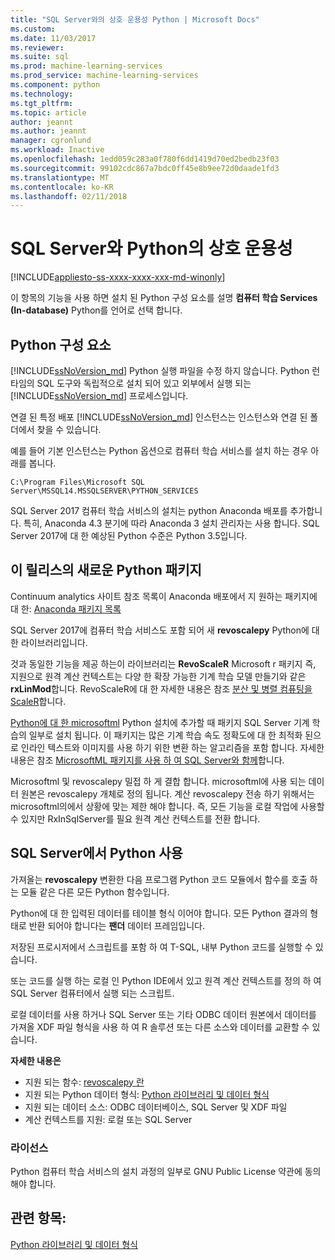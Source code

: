 ```yaml
---
title: "SQL Server와의 상호 운용성 Python | Microsoft Docs"
ms.custom: 
ms.date: 11/03/2017
ms.reviewer: 
ms.suite: sql
ms.prod: machine-learning-services
ms.prod_service: machine-learning-services
ms.component: python
ms.technology: 
ms.tgt_pltfrm: 
ms.topic: article
author: jeannt
ms.author: jeannt
manager: cgronlund
ms.workload: Inactive
ms.openlocfilehash: 1edd059c283a0f780f6dd1419d70ed2bedb23f03
ms.sourcegitcommit: 99102cdc867a7bdc0ff45e8b9ee72d0daade1fd3
ms.translationtype: MT
ms.contentlocale: ko-KR
ms.lasthandoff: 02/11/2018
---
```

# <a name="python-interoperability-with-sql-server"></a>SQL Server와 Python의 상호 운용성
[!INCLUDE[appliesto-ss-xxxx-xxxx-xxx-md-winonly](../../includes/appliesto-ss-xxxx-xxxx-xxx-md-winonly.md)]

이 항목의 기능을 사용 하면 설치 된 Python 구성 요소를 설명 **컴퓨터 학습 Services (In-database)** Python를 언어로 선택 합니다.

## <a name="python-components"></a>Python 구성 요소

[!INCLUDE[ssNoVersion_md](../../includes/ssnoversion-md.md)] Python 실행 파일을 수정 하지 않습니다. Python 런타임의 SQL 도구와 독립적으로 설치 되어 있고 외부에서 실행 되는 [!INCLUDE[ssNoVersion_md](../../includes/ssnoversion-md.md)] 프로세스입니다.

연결 된 특정 배포 [!INCLUDE[ssNoVersion_md](../../includes/ssnoversion-md.md)] 인스턴스는 인스턴스와 연결 된 폴더에서 찾을 수 있습니다.

예를 들어 기본 인스턴스는 Python 옵션으로 컴퓨터 학습 서비스를 설치 하는 경우 아래를 봅니다.

`C:\Program Files\Microsoft SQL Server\MSSQL14.MSSQLSERVER\PYTHON_SERVICES`

SQL Server 2017 컴퓨터 학습 서비스의 설치는 python Anaconda 배포를 추가합니다. 특히, Anaconda 4.3 분기에 따라 Anaconda 3 설치 관리자는 사용 합니다. SQL Server 2017에 대 한 예상된 Python 수준은 Python 3.5입니다.

## <a name="new-python-packages-in-this-release"></a>이 릴리스의 새로운 Python 패키지

Continuum analytics 사이트 참조 목록이 Anaconda 배포에서 지 원하는 패키지에 대 한: [Anaconda 패키지 목록](https://docs.continuum.io/anaconda/pkg-docs)

SQL Server 2017에 컴퓨터 학습 서비스도 포함 되어 새 **revoscalepy** Python에 대 한 라이브러리입니다.

것과 동일한 기능을 제공 하는이 라이브러리는 **RevoScaleR** Microsoft r 패키지 즉, 지원으로 원격 계산 컨텍스트는 다양 한 확장 가능한 기계 학습 모델 만들기와 같은 **rxLinMod**합니다. RevoScaleR에 대 한 자세한 내용은 참조 [분산 및 병렬 컴퓨팅을 ScaleR](https://msdn.microsoft.com/microsoft-r/scaler-distributed-computing)합니다.

[Python에 대 한 microsoftml](https://docs.microsoft.com/machine-learning-server/python-reference/microsoftml/microsoftml-package) Python 설치에 추가할 때 패키지 SQL Server 기계 학습의 일부로 설치 됩니다. 이 패키지는 많은 기계 학습 속도 정확도에 대 한 최적화 된으로 인라인 텍스트와 이미지를 사용 하기 위한 변환 하는 알고리즘을 포함 합니다. 자세한 내용은 참조 [MicrosoftML 패키지를 사용 하 여 SQL Server와 함께](https://docs.microsoft.com/sql/advanced-analytics/using-the-microsoftml-package)합니다.

Microsoftml 및 revoscalepy 밀접 하 게 결합 합니다. microsoftml에 사용 되는 데이터 원본은 revoscalepy 개체로 정의 됩니다. 계산 revoscalepy 전송 하기 위해서는 microsoftml의에서 상황에 맞는 제한 해야 합니다. 즉, 모든 기능을 로컬 작업에 사용할 수 있지만 RxInSqlServer를 필요 원격 계산 컨텍스트를 전환 합니다.

## <a name="using-python-in-sql-server"></a>SQL Server에서 Python 사용

가져올는 **revoscalepy** 변환한 다음 프로그램 Python 코드 모듈에서 함수를 호출 하는 모듈 같은 다른 모든 Python 함수입니다.

Python에 대 한 입력된 데이터를 테이블 형식 이어야 합니다. 모든 Python 결과의 형태로 반환 되어야 합니다는 **팬더** 데이터 프레임입니다.

저장된 프로시저에서 스크립트를 포함 하 여 T-SQL, 내부 Python 코드를 실행할 수 있습니다.

또는 코드를 실행 하는 로컬 인 Python IDE에서 있고 원격 계산 컨텍스트를 정의 하 여 SQL Server 컴퓨터에서 실행 되는 스크립트.

로컬 데이터를 사용 하거나 SQL Server 또는 기타 ODBC 데이터 원본에서 데이터를 가져올 XDF 파일 형식을 사용 하 여 R 솔루션 또는 다른 소스와 데이터를 교환할 수 있습니다.

**자세한 내용은**

+ 지원 되는 함수: [revoscalepy 란](what-is-revoscalepy.md) 
+ 지원 되는 Python 데이터 형식: [Python 라이브러리 및 데이터 형식](python-libraries-and-data-types.md)
+ 지원 되는 데이터 소스: ODBC 데이터베이스, SQL Server 및 XDF 파일
+ 계산 컨텍스트를 지원: 로컬 또는 SQL Server

### <a name="licensing"></a>라이선스

Python 컴퓨터 학습 서비스의 설치 과정의 일부로 GNU Public License 약관에 동의 해야 합니다.

## <a name="see-also"></a>관련 항목:

[Python 라이브러리 및 데이터 형식](python-libraries-and-data-types.md)
